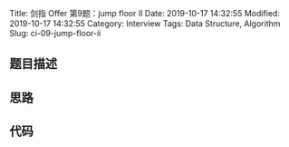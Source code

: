 Title: 剑指 Offer 第9题：jump floor II
Date: 2019-10-17 14:32:55
Modified: 2019-10-17 14:32:55
Category: Interview
Tags: Data Structure, Algorithm
Slug: ci-09-jump-floor-ii
## 题目描述
## 思路
## 代码